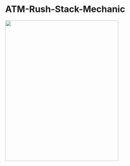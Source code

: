 # ATM-Rush-Stack-Mechanic

<img src="https://github.com/bozalp/ATM-Rush-Stack-Mechanic/blob/main/ATM-rush-StackMechanic.gif" width="360" height="450"></img>
